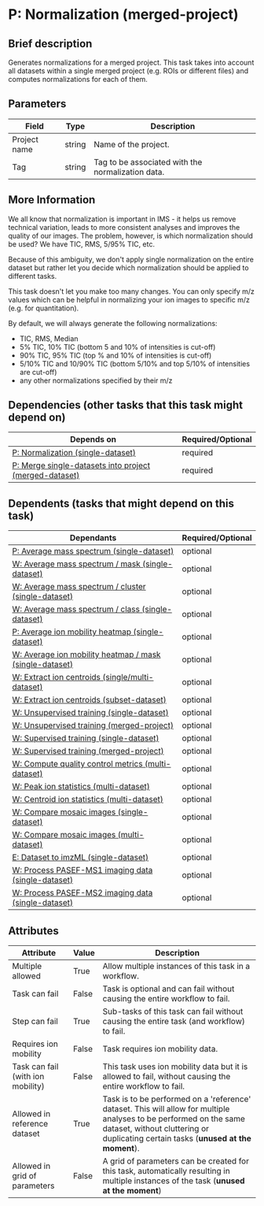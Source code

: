 # P: Normalization (merged-project)

## Brief description
Generates normalizations for a merged project. This task takes into account all datasets within a single merged project (e.g. ROIs or different files) and computes normalizations for each of them.

## Parameters
| Field        | Type   | Description                                       |
|--------------|--------|---------------------------------------------------|
| Project name | string | Name of the project.                              |
| Tag          | string | Tag to be associated with the normalization data. |

## More Information
We all know that normalization is important in IMS - it helps us remove technical variation, leads to more consistent analyses and improves the quality of our images. The problem, however, is which normalization should be used? We have TIC, RMS, 5/95% TIC, etc. 

Because of this ambiguity, we don't apply single normalization on the entire dataset but rather let you decide which normalization should be applied to different tasks.

This task doesn't let you make too many changes. You can only specify m/z values which can be helpful in normalizing your ion images to specific m/z (e.g. for quantitation).

By default, we will always generate the following normalizations:

* TIC, RMS, Median
* 5% TIC, 10% TIC (bottom 5 and 10% of intensities is cut-off)
* 90% TIC, 95% TIC (top % and 10% of intensities is cut-off)
* 5/10% TIC and 10/90% TIC (bottom 5/10% and top 5/10% of intensities are cut-off)
* any other normalizations specified by their m/z

## Dependencies (other tasks that this task might depend on)
| Depends on                                                                      | Required/Optional   |
|---------------------------------------------------------------------------------|---------------------|
| [P: Normalization (single-dataset)](pre_normalization_single.md)                | required            |
| [P: Merge single-datasets into project (merged-dataset)](pre_merge_datasets.md) | required            |

## Dependents (tasks that might depend on this task)
| Dependants                                                                                | Required/Optional   |
|-------------------------------------------------------------------------------------------|---------------------|
| [P: Average mass spectrum (single-dataset)](pre_average_spectrum.md)                      | optional            |
| [W: Average mass spectrum / mask (single-dataset)](wf_mask_spectrum_single.md)            | optional            |
| [W: Average mass spectrum / cluster (single-dataset)](wf_unsupervised_spectrum_single.md) | optional            |
| [W: Average mass spectrum / class (single-dataset)](wf_supervised_spectrum_single.md)     | optional            |
| [P: Average ion mobility heatmap (single-dataset)](pre_average_heatmap.md)                | optional            |
| [W: Average ion mobility heatmap / mask (single-dataset)](wf_mask_heatmap_single.md)      | optional            |
| [W: Extract ion centroids (single/multi-dataset)](wf_mz_extract_centroids.md)             | optional            |
| [W: Extract ion centroids (subset-dataset)](wf_mz_extract_centroids_subset.md)            | optional            |
| [W: Unsupervised training (single-dataset)](wf_unsupervised_single.md)                    | optional            |
| [W: Unsupervised training (merged-project)](wf_unsupervised_project.md)                   | optional            |
| [W: Supervised training (single-dataset)](wf_supervised_single.md)                        | optional            |
| [W: Supervised training (merged-project)](wf_supervised_project.md)                       | optional            |
| [W: Compute quality control metrics (multi-dataset)](wf_qc_compute.md)                    | optional            |
| [W: Peak ion statistics (multi-dataset)](wf_mz_ion_statistics.md)                         | optional            |
| [W: Centroid ion statistics (multi-dataset)](wf_centroids_ion_statistics.md)              | optional            |
| [W: Compare mosaic images (single-dataset)](wf_compare_single_mosaic.md)                  | optional            |
| [W: Compare mosaic images (multi-dataset)](wf_compare_mosaic.md)                          | optional            |
| [E: Dataset to imzML (single-dataset)](ex_export_imzml.md)                                | optional            |
| [W: Process PASEF-MS1 imaging data (single-dataset)](wf_pasef_ms1.md)                     | optional            |
| [W: Process PASEF-MS2 imaging data (single-dataset)](wf_pasef_ms2.md)                     | optional            |

## Attributes
| Attribute                         | Value   | Description                                                                                                                                                                                              |
|-----------------------------------|---------|----------------------------------------------------------------------------------------------------------------------------------------------------------------------------------------------------------|
| Multiple allowed                  | True    | Allow multiple instances of this task in a workflow.                                                                                                                                                     |
| Task can fail                     | False   | Task is optional and can fail without causing the entire workflow to fail.                                                                                                                               |
| Step can fail                     | True    | Sub-tasks of this task can fail without causing the entire task (and workflow) to fail.                                                                                                                  |
| Requires ion mobility             | False   | Task requires ion mobility data.                                                                                                                                                                         |
| Task can fail (with ion mobility) | False   | This task uses ion mobility data but it is allowed to fail, without causing the entire workflow to fail.                                                                                                 |
| Allowed in reference dataset      | True    | Task is to be performed on a 'reference' dataset. This will allow for multiple analyses to be performed on the same dataset, without cluttering or duplicating certain tasks (**unused at the moment**). |
| Allowed in grid of parameters     | False   | A grid of parameters can be created for this task, automatically resulting in multiple instances of the task (**unused at the moment**)                                                                  |